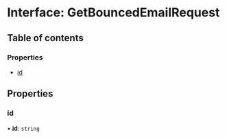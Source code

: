 # Interface: GetBouncedEmailRequest

## Table of contents

### Properties

- [id](GetBouncedEmailRequest.md#id)

## Properties

### id

• **id**: `string`
